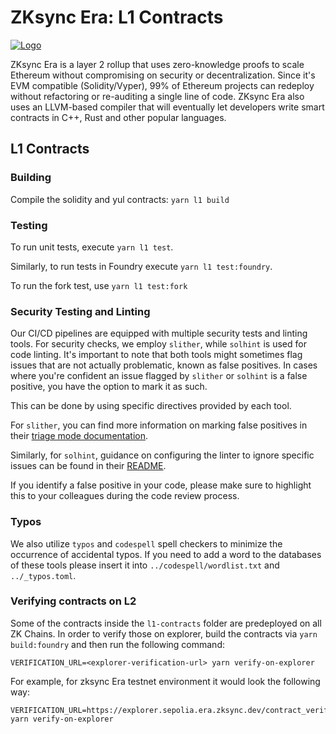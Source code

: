 # ZKsync Era: L1 Contracts

[![Logo](../eraLogo.svg)](https://zksync.io/)

ZKsync Era is a layer 2 rollup that uses zero-knowledge proofs to scale Ethereum without compromising on security or
decentralization. Since it's EVM compatible (Solidity/Vyper), 99% of Ethereum projects can redeploy without refactoring
or re-auditing a single line of code. ZKsync Era also uses an LLVM-based compiler that will eventually let developers
write smart contracts in C++, Rust and other popular languages.

## L1 Contracts

### Building

Compile the solidity and yul contracts: `yarn l1 build`

### Testing

To run unit tests, execute `yarn l1 test`.

Similarly, to run tests in Foundry execute `yarn l1 test:foundry`.

To run the fork test, use `yarn l1 test:fork`

### Security Testing and Linting

Our CI/CD pipelines are equipped with multiple security tests and linting tools.
For security checks, we employ `slither`, while `solhint` is used for code linting.
It's important to note that both tools might sometimes flag issues that are not actually problematic,
known as false positives. In cases where you're confident an issue flagged by `slither` or `solhint` is a false positive,
you have the option to mark it as such.

This can be done by using specific directives provided by each tool.

For `slither`, you can find more information on marking false positives in their [triage mode documentation](https://github.com/crytic/slither/wiki/Usage#triage-mode).

Similarly, for `solhint`, guidance on configuring the linter to ignore specific issues can be found in their [README](https://github.com/protofire/solhint?tab=readme-ov-file#configure-the-linter-with-comments).

If you identify a false positive in your code, please make sure to highlight this to your colleagues during the code review process.

### Typos

We also utilize `typos` and `codespell` spell checkers to minimize the occurrence of accidental typos.
If you need to add a word to the databases of these tools please insert it into `../codespell/wordlist.txt` and `../_typos.toml`.

### Verifying contracts on L2

Some of the contracts inside the `l1-contracts` folder are predeployed on all ZK Chains. In order to verify those on explorer, build the contracts via `yarn build:foundry` and then run the following command:

```
VERIFICATION_URL=<explorer-verification-url> yarn verify-on-explorer
```

For example, for zksync Era testnet environment it would look the following way:

```
VERIFICATION_URL=https://explorer.sepolia.era.zksync.dev/contract_verification yarn verify-on-explorer
```